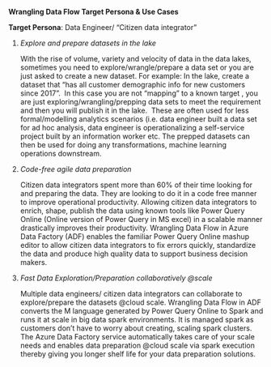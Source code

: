 **Wrangling Data Flow Target Persona & Use Cases**

**Target Persona**: Data Engineer/ “Citizen data integrator”

1.  *Explore and prepare datasets in the lake*

    With the rise of volume, variety and velocity of data in the data lakes,
    sometimes you need to explore/wrangle/prepare a data set or you are just
    asked to create a new dataset. For example: In the lake, create a dataset
    that “has all customer demographic info for new customers since 2017”.  In
    this case you are not “mapping” to a known target , you are just
    exploring/wrangling/prepping data sets to meet the requirement and then you
    will publish it in the lake.  These are often used for less formal/modelling
    analytics scenarios (i.e. data engineer built a data set for ad hoc
    analysis, data engineer is operationalizing a self-service project built by
    an information worker etc. The prepped datasets can then be used for doing
    any transformations, machine learning operations downstream.

2.  *Code-free agile data preparation*

    Citizen data integrators spent more than 60% of their time looking for and
    preparing the data. They are looking to do it in a code free manner to
    improve operational productivity. Allowing citizen data integrators to
    enrich, shape, publish the data using known tools like Power Query Online
    (Online version of Power Query in MS excel) in a scalable manner drastically
    improves their productivity. Wrangling Data Flow in Azure Data Factory (ADF)
    enables the familiar Power Query Online mashup editor to allow citizen data
    integrators to fix errors quickly, standardize the data and produce high
    quality data to support business decision makers.

3.  *Fast Data Exploration/Preparation collaboratively \@scale*

    Multiple data engineers/ citizen data integrators can collaborate to
    explore/prepare the datasets \@cloud scale. Wrangling Data Flow in ADF
    converts the M language generated by Power Query Online to Spark and runs it
    at scale in big data spark environments. It is managed spark as customers
    don’t have to worry about creating, scaling spark clusters. The Azure Data
    Factory service automatically takes care of your scale needs and enables
    data preparation \@cloud scale via spark execution thereby giving you longer
    shelf life for your data preparation solutions.

